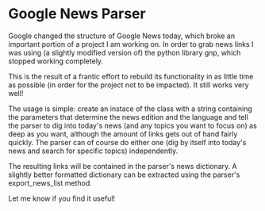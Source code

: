 # Google News Parser

Google changed the structure of Google News today, which broke an important portion of a project I am working on. In order to grab news links I was using (a slightly modified version of) the python library gnp, which stopped working completely.

This is the result of a frantic effort to rebuild its functionality in as little time as possible (in order for the project not to be impacted). It still works very well!

The usage is simple: create an instace of the class with a string containing the parameters that determine the news edition and the language and tell the parser to dig into today's news (and any topics you want to focus on) as deep as you want, although the amount of links gets out of hand fairly quickly. The parser can of course do either one (dig by itself into today's news and search for specific topics) independently.

The resulting links will be contained in the parser's news dictionary. A slightly better formatted dictionary can be extracted using the parser's export_news_list method.

Let me know if you find it useful!
